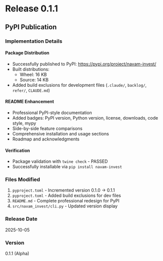 # Release 0.1.1

## PyPI Publication

### Implementation Details

#### Package Distribution
- Successfully published to PyPI: https://pypi.org/project/navam-invest/
- Built distributions:
  - Wheel: 16 KB
  - Source: 14 KB
- Added build exclusions for development files (`.claude/`, `backlog/`, `refer/`, `CLAUDE.md`)

#### README Enhancement
- Professional PyPI-style documentation
- Added badges: PyPI version, Python version, license, downloads, code style, mypy
- Side-by-side feature comparisons
- Comprehensive installation and usage sections
- Roadmap and acknowledgments

#### Verification
- Package validation with `twine check` - PASSED
- Successfully installable via `pip install navam-invest`

### Files Modified
1. `pyproject.toml` - Incremented version 0.1.0 → 0.1.1
2. `pyproject.toml` - Added build exclusions for dev files
3. `README.md` - Complete professional redesign for PyPI
4. `src/navam_invest/cli.py` - Updated version display

### Release Date
2025-10-05

### Version
0.1.1 (Alpha)
